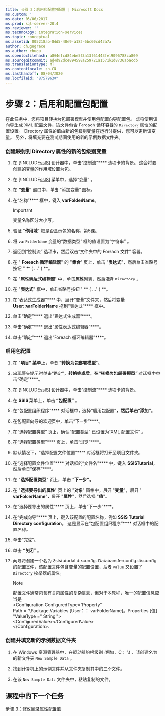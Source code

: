 ```yaml
---
title: 步骤 2：启用和配置包配置 | Microsoft Docs
ms.custom: ''
ms.date: 03/06/2017
ms.prod: sql-server-2014
ms.reviewer: ''
ms.technology: integration-services
ms.topic: conceptual
ms.assetid: 005218ab-8dd5-48e9-a185-6bc60cd43a7a
author: chugugrace
ms.author: chugu
ms.openlocfilehash: a804efcd84ebe563a13f61443fe19096788ca809
ms.sourcegitcommit: ad4d92dce894592a259721a1571b1d8736abacdb
ms.translationtype: MT
ms.contentlocale: zh-CN
ms.lasthandoff: 08/04/2020
ms.locfileid: "87579630"
---
```

# <a name="step-2-enabling-and-configuring-package-configurations"></a>步骤 2：启用和配置包配置
  在此任务中，您将项目转换为包部署模型并使用包配置向导配置包。 您将使用该向导生成 XML 配置文件，该文件包含 Foreach 循环容器的 `Directory` 属性的配置设置。 Directory 属性的值由新的包级别变量在运行时提供，您可以更新该变量。 另外，将填充要在测试期间使用的新的示例数据文件夹。  
  
### <a name="to-create-a-new-package-level-variable-mapped-to-the-directory-property"></a>创建映射到 Directory 属性的新的包级别变量  
  
1.  在 [!INCLUDE[ssIS](../includes/ssis-md.md)] 设计器中，单击“控制流”**** 选项卡的背景。 这会将要创建的变量的作用域设置为包。  
  
2.  在 [!INCLUDE[ssIS](../includes/ssis-md.md)] 菜单中，选择“变量”  。  
  
3.  在 **“变量”** 窗口中，单击 “添加变量” 图标。  
  
4.  在“名称”**** 框中，键入 **varFolderName**。  
  
    > [!IMPORTANT]  
    >  变量名称区分大小写。  
  
5.  验证 "**作用域**" 框是否显示包的名称，第5课。  
  
6.  将 `varFolderName` 变量的“数据类型”  框的值设置为“字符串”  。  
  
7.  返回到“控制流”  选项卡，然后双击“文件夹中的 Foreach 文件”  容器。  
  
8.  在 " **Foreach 循环编辑器**" 的 "**集合**" 页上，单击 "**表达式**"，然后单击省略号按钮 " ** ( ..." ) **。  
  
9. 在 "**属性表达式编辑器**" 中，单击**属性**列表，然后选择 `Directory` 。  
  
10. 在 "**表达式**" 框中，单击省略号按钮 " ** ( ..." ) **。  
  
11. 在“表达式生成器”**** 中，展开“变量”文件夹，然后将变量 **User::varFolderName** 拖到“表达式”**** 框中。  
  
12. 单击“确定”**** 退出“表达式生成器”****。  
  
13. 单击“确定”**** 退出“属性表达式编辑器”****。  
  
14. 单击“确定”**** 退出“Foreach 循环编辑器”****。  
  
### <a name="to-enable-package-configurations"></a>启用包配置  
  
1.  在 "**项目" 菜单**上，单击 "**转换为包部署模型**"。  
  
2.  出现警告提示时单击“确定”****，转换完成后，在“转换为包部署模型”**** 对话框中单击“确定”****。  
  
3.  在 [!INCLUDE[ssIS](../includes/ssis-md.md)] 设计器中，单击“控制流”**** 选项卡的背景。  
  
4.  在 **SSIS** 菜单上，单击 **“包配置”** 。  
  
5.  在“包配置组织程序”**** 对话框中，选择“启用包配置”****，然后单击“添加”****。  
  
6.  在包配置向导的欢迎页中，单击“下一步”****。  
  
7.  在“选择配置类型”  页上，确认“配置类型”  已设置为“XML 配置文件”  。  
  
8.  在“选择配置类型”**** 页上，单击“浏览”****。  
  
9. 默认情况下，“选择配置文件位置”**** 对话框将打开至项目文件夹。  
  
10. 在“选择配置文件位置”**** 对话框的“文件名”**** 中，键入 **SSISTutorial**，然后单击“保存”****。  
  
11. 在 "**选择配置类型**" 页上，单击 "**下一步"。**  
  
12. 在 "**选择要导出的属性**" 页上的 "**对象**" 窗格中，展开 "**变量**"，展开 " **varFolderName**"，展开 "**属性**"，然后选择 "**值**"。  
  
13. 在“选择要导出的属性”**** 页上，单击“下一步”****。  
  
14. 在“完成向导”**** 页上，键入该配置的配置名称，例如 **SSIS Tutorial Directory configuration**。 这是显示在“包配置组织程序”**** 对话框中的配置名称。  
  
15. 单击“完成”。  
  
16. 单击 **“关闭”** 。  
  
17. 向导将创建一个名为 Ssistutorial.dtsconfig. Datatransferconfig.dtsconfig 的配置文件，该配置文件包含变量的配置设置，后者 `value` 又设置了 `Directory` 枚举器的属性。  
  
    > [!NOTE]  
    >  配置文件通常包含有关包属性的复杂信息，但对于本教程，唯一的配置信息应当是  
    > <Configuration ConfiguredType="Property"  
    > Path = "\Package.Variables [User：： varFolderName]。Properties [值] "ValueType =" String "\>  
    >  \<ConfiguredValue>\</ConfiguredValue>  
    > \</Configuration>.  
  
### <a name="to-create-and-populate-a-new-sample-data-folder"></a>创建并填充新的示例数据文件夹  
  
1.  在 Windows 资源管理器中，在驱动器的根级别 (例如，C： \\) ，请创建名为的新文件夹 `New Sample Data` 。  
  
2.  找到计算机上的示例文件并从文件夹复制其中的三个文件。  
  
3.  在该 `New Sample Data` 文件夹中，粘贴复制的文件。  
  
## <a name="next-task-in-lesson"></a>课程中的下一个任务  
 [步骤 3：修改目录属性配置值](lesson-5-3-modifying-the-directory-property-configuration-value.md)  
  
  
